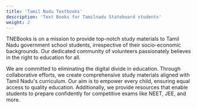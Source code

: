 ```yaml
---
title: 'Tamil Nadu Textbooks'
description: 'Text Books for Tamilnadu Stateboard students'
weight: 2
---
```


TNEBooks is on a mission to provide top-notch study materials to Tamil Nadu government school students, irrespective of their socio-economic backgrounds. Our dedicated community of volunteers passionately believes in the right to education for all.

We are committed to eliminating the digital divide in education. Through collaborative efforts, we create comprehensive study materials aligned with Tamil Nadu's curriculum. Our aim is to empower every child, ensuring equal access to quality education. Additionally, we provide resources that enable students to prepare confidently for competitive exams like NEET, JEE, and more.

